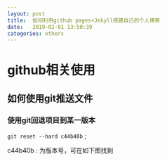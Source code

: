 ```yaml
---
layout: post
title:  如何利用github pages+Jekyll搭建自己的个人博客
date:   2019-02-01 13:50:39
categories: others
---
```


# github相关使用
## 如何使用git推送文件


### 使用git回退项目到某一版本
`git reset --hard c44b40b` ;

c44b40b : 为版本号，可在如下图找到

